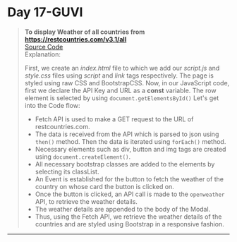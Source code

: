 # Day 17-GUVI

> **To display Weather of all countries from https://restcountries.com/v3.1/all**  
> [Source Code](./index.html)  
> Explanation:
>
> First, we create an _index.html_ file to which we add our _script.js_ and _style.css_ files using _script_ and _link_ tags respectively.
> The page is styled using raw CSS and BootstrapCSS.
> Now, in our JavaScript code, first we declare the API Key and URL as a **const** variable.
> The row element is selected by using `document.getElementsById()`
> Let's get into the Code flow:
>
> - Fetch API is used to make a GET request to the URL of restcountries.com.
> - The data is received from the API which is parsed to json using `then()` method.
>   Then the data is iterated using `forEach()` method.
> - Necessary elements such as div, button and img tags are created using `document.createElement()`.
> - All necessary bootstrap classes are added to the elements by selecting its classList.
> - An Event is established for the button to fetch the weather of the country on whose card the button is clicked on.
> - Once the button is clicked, an API call is made to the `openweather` API, to retrieve the weather details.
> - The weather details are appended to the body of the Modal.
> - Thus, using the Fetch API, we retrieve the weather details of the countries and are styled using Bootstrap in a responsive fashion.

---
